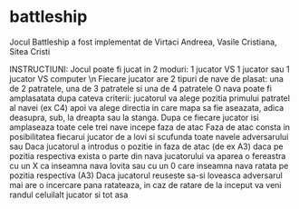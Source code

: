 # battleship
Jocul Battleship a fost implementat de Virtaci Andreea, Vasile Cristiana, Sitea Cristi

INSTRUCTIUNI:
Jocul poate fi jucat in 2 moduri: 1 jucator VS 1 jucator sau 1 jucator VS computer \n
Fiecare jucator are 2 tipuri de nave de plasat: una de 2 patratele, una de 3 patratele si una de 4 patratele
O nava poate fi amplasatata dupa cateva criterii: jucatorul va alege pozitia primului patratel al navei (ex C4) apoi va alege directia in care mapa sa fie aseazata, adica deasupra, sub,
la dreapta sau la stanga. 
Dupa ce fiecare jucator isi amplaseaza toate cele trei nave incepe faza de atac
Faza de atac consta in posibilitatea fiecarui jucator de a lovi si scufunda toate navele adversarului sau
Daca jucatorul a introdus o pozitie in faza de atac (de ex A3) daca pe pozitia respectiva exista o parte din nava jucatorului va aparea o fereastra cu un X ca inseamna nava lovita sau
cu un 0 care inseamna nava ratata pe pozitia respectiva (A3)
Daca jucatorul reuseste sa-si loveasca adversarul mai are o incercare pana ratateaza, in caz de ratare de la inceput va veni randul celuilalt jucator si tot asa

